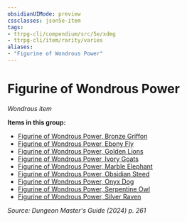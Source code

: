 ```yaml
---
obsidianUIMode: preview
cssclasses: json5e-item
tags:
- ttrpg-cli/compendium/src/5e/xdmg
- ttrpg-cli/item/rarity/varies
aliases: 
- "Figurine of Wondrous Power"
---
```

# Figurine of Wondrous Power
*Wondrous item*  



**Items in this group:**

- [Figurine of Wondrous Power, Bronze Griffon](2-Mechanics/CLI/items/figurine-of-wondrous-power-bronze-griffon-xdmg.md)
- [Figurine of Wondrous Power, Ebony Fly](2-Mechanics/CLI/items/figurine-of-wondrous-power-ebony-fly-xdmg.md)
- [Figurine of Wondrous Power, Golden Lions](2-Mechanics/CLI/items/figurine-of-wondrous-power-golden-lions-xdmg.md)
- [Figurine of Wondrous Power, Ivory Goats](2-Mechanics/CLI/items/figurine-of-wondrous-power-ivory-goats-xdmg.md)
- [Figurine of Wondrous Power, Marble Elephant](2-Mechanics/CLI/items/figurine-of-wondrous-power-marble-elephant-xdmg.md)
- [Figurine of Wondrous Power, Obsidian Steed](2-Mechanics/CLI/items/figurine-of-wondrous-power-obsidian-steed-xdmg.md)
- [Figurine of Wondrous Power, Onyx Dog](2-Mechanics/CLI/items/figurine-of-wondrous-power-onyx-dog-xdmg.md)
- [Figurine of Wondrous Power, Serpentine Owl](2-Mechanics/CLI/items/figurine-of-wondrous-power-serpentine-owl-xdmg.md)
- [Figurine of Wondrous Power, Silver Raven](2-Mechanics/CLI/items/figurine-of-wondrous-power-silver-raven-xdmg.md)

*Source: Dungeon Master's Guide (2024) p. 261*